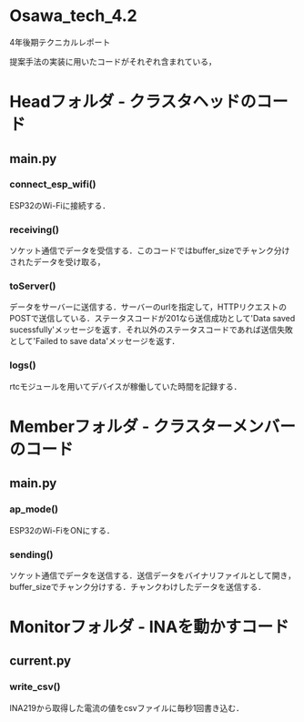 # Osawa_tech_4.2
4年後期テクニカルレポート

提案手法の実装に用いたコードがそれぞれ含まれている，

# Headフォルダ - クラスタヘッドのコード
## main.py
### connect_esp_wifi()
ESP32のWi-Fiに接続する．
### receiving()
ソケット通信でデータを受信する．このコードではbuffer_sizeでチャンク分けされたデータを受け取る，
### toServer()
データをサーバーに送信する．サーバーのurlを指定して，HTTPリクエストのPOSTで送信している．ステータスコードが201なら送信成功として'Data saved sucessfully'メッセージを返す．それ以外のステータスコードであれば送信失敗として'Failed to save data'メッセージを返す．
### logs()
rtcモジュールを用いてデバイスが稼働していた時間を記録する．

# Memberフォルダ - クラスターメンバーのコード
## main.py
### ap_mode()
ESP32のWi-FiをONにする．
### sending()
ソケット通信でデータを送信する．送信データをバイナリファイルとして開き，buffer_sizeでチャンク分けする．チャンクわけしたデータを送信する．

# Monitorフォルダ - INAを動かすコード
## current.py
### write_csv()
INA219から取得した電流の値をcsvファイルに毎秒1回書き込む．

